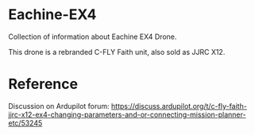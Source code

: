 # Eachine-EX4
Collection of information about Eachine EX4 Drone.

This drone is a rebranded C-FLY Faith unit, also sold as JJRC X12.

# Reference
Discussion on Ardupilot forum: https://discuss.ardupilot.org/t/c-fly-faith-jjrc-x12-ex4-changing-parameters-and-or-connecting-mission-planner-etc/53245
